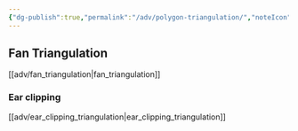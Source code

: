 ```yaml
---
{"dg-publish":true,"permalink":"/adv/polygon-triangulation/","noteIcon":""}
---
```



## Fan Triangulation

[[adv/fan_triangulation\|fan_triangulation]]

### Ear clipping

[[adv/ear_clipping_triangulation\|ear_clipping_triangulation]]

